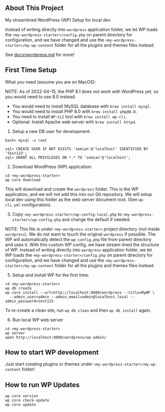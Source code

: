 ## About This Project

My streamlined WordPress (WP) Setup for local dev.

Instead of writing directly into `wordpress` application folder, we let WP loads the 
`<my-wordpress-starter>/config.php` on parent directory for configuration, and we have changed
and use the `<my-wordpress-starter>/my-wp-content` folder for all the plugins and themes files instead.

See [docs/wordpress.md](docs/wordpress.md) for more!

## First Time Setup

What you need (assume you are on MacOS):

NOTE: As of 2022-04-15, the PHP 8.1 does not work with WordPress yet, so you would need to use 8.0 instead.

* You would need to install MySQL database with `brew install mysql`.
* You would need to install PHP 8.0 with `brew install php@8.0`.
* You need to install `WP-CLI` tool with `brew install wp-cli`.
* Optional: Install Apache web server with `brew install httpd`.

1. Setup a new DB user for development:

```
bash> mysql -u root

sql> CREATE USER IF NOT EXISTS 'zemian'@'localhost' IDENTIFIED BY 'test123';
sql> GRANT ALL PRIVILEGES ON *.* TO 'zemian'@'localhost';
```

2. Download WordPress (WP) application:

```
cd <my-wordpress-starter>
wp core download
```

This will download and create the `wordpress` folder. This is the WP application, and we will not 
add this into our Git repository. We will setup local dev using this folder as the web server document
root. (See `wp-cli.yml` configuration).

3. Copy `<my-wordpress-starter>/wp-config-local.php` to `<my-wordpress-starter>/wp-config.php` and change the default if needed.

NOTE: This file is under `<my-wordpress-starter>` project directory (not inside `wordpress`). We do not 
want to touch the original `wordpress` if possible. The WP will automatically detect the `wp-config.php`
file from parent directory and uses it. With this custom WP config, we have stream-lined the 
structure of WP. Instead of writing directly into `wordpress` application folder, we let WP loads the
`<my-wordpress-starter>/config.php` on parent directory for configuration, and we have changed
and use the `<my-wordpress-starter>/my-wp-content` folder for all the plugins and themes files instead.

5. Setup and install WP for the first time:

```
cd <my-wordpress-starter>
wp db create
wp core install --url=http://localhost:8080/wordpress --title=MyWP \
  --admin_user=admin --admin_email=admin@localhost.local --admin_password=test123
```

To re-create a clean site, run `wp db clean` and then `wp db install` again.

6. Run local WP web server

```
cd <my-wordpress-starter>
wp server
open http://localhost:8080/wordpress/wp-admin/
```

## How to start WP development

Just start creating plugins or themes under `<my-wordpress-starter>/my-wp-content` folder!

## How to run WP Updates

```
wp core version
wp core check-update
wp core update
```

